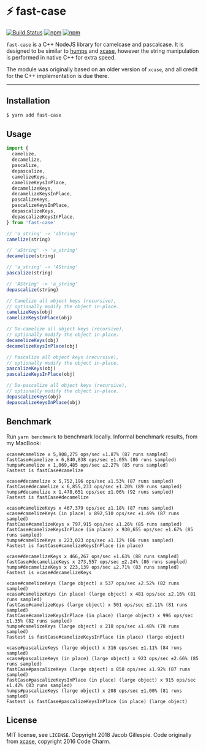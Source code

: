 # ⚡ fast-case

[![Build Status](https://travis-ci.org/jacobwgillespie/fast-case.svg?branch=master)](https://travis-ci.org/jacobwgillespie/fast-case)
[![npm](https://img.shields.io/npm/dm/fast-case.svg)](https://www.npmjs.com/package/fast-case)
[![npm](https://img.shields.io/npm/v/fast-case.svg)](https://www.npmjs.com/package/fast-case)

`fast-case` is a C++ NodeJS library for camelcase and pascalcase. It is designed to be similar to [humps][0] and [xcase][1], however the string manipulation is performed in native C++ for extra speed.

The module was originally based on an older version of `xcase`, and all credit for the C++ implementation is due there.

---

## Installation

```bash
$ yarn add fast-case
```

## Usage

```javascript
import {
  camelize,
  decamelize,
  pascalize,
  depascalize,
  camelizeKeys,
  camelizeKeysInPlace,
  decamelizeKeys,
  decamelizeKeysInPlace,
  pascalizeKeys,
  pascalizeKeysInPlace,
  depascalizeKeys,
  depascalizeKeysInPlace,
} from 'fast-case'

// 'a_string' -> 'aString'
camelize(string)

// 'aString' -> 'a_string'
decamelize(string)

// 'a_string' -> 'AString'
pascalize(string)

// 'AString' -> 'a_string'
depascalize(string)

// Camelize all object keys (recursive),
// optionally modify the object in-place.
camelizeKeys(obj)
camelizeKeysInPlace(obj)

// De-camelize all object keys (recursive),
// optionally modify the object in-place.
decamelizeKeys(obj)
decamelizeKeysInPlace(obj)

// Pascalize all object keys (recursive),
// optionally modify the object in-place.
pascalizeKeys(obj)
pascalizeKeysInPlace(obj)

// De-pascalize all object keys (recursive),
// optionally modify the object in-place.
depascalizeKeys(obj)
depascalizeKeysInPlace(obj)
```

## Benchmark

Run `yarn benchmark` to benchmark locally. Informal benchmark results, from my MacBook:

```
xcase#camelize x 5,908,275 ops/sec ±1.87% (87 runs sampled)
fastCase#camelize x 6,840,838 ops/sec ±1.05% (86 runs sampled)
humps#camelize x 1,069,485 ops/sec ±2.27% (85 runs sampled)
Fastest is fastCase#camelize

xcase#decamelize x 5,752,196 ops/sec ±1.53% (87 runs sampled)
fastCase#decamelize x 6,855,233 ops/sec ±1.20% (89 runs sampled)
humps#decamelize x 1,478,651 ops/sec ±1.06% (92 runs sampled)
Fastest is fastCase#decamelize

xcase#camelizeKeys x 467,379 ops/sec ±1.18% (87 runs sampled)
xcase#camelizeKeys (in place) x 892,510 ops/sec ±1.49% (87 runs sampled)
fastCase#camelizeKeys x 797,915 ops/sec ±1.26% (85 runs sampled)
fastCase#camelizeKeysInPlace (in place) x 930,655 ops/sec ±1.67% (85 runs sampled)
humps#camelizeKeys x 223,023 ops/sec ±1.12% (86 runs sampled)
Fastest is fastCase#camelizeKeysInPlace (in place)

xcase#decamelizeKeys x 466,267 ops/sec ±1.63% (88 runs sampled)
fastCase#decamelizeKeys x 273,557 ops/sec ±2.24% (86 runs sampled)
humps#decamelizeKeys x 223,139 ops/sec ±2.71% (83 runs sampled)
Fastest is xcase#decamelizeKeys

xcase#camelizeKeys (large object) x 537 ops/sec ±2.52% (82 runs sampled)
xcase#camelizeKeys (in place) (large object) x 481 ops/sec ±2.16% (81 runs sampled)
fastCase#camelizeKeys (large object) x 501 ops/sec ±2.11% (81 runs sampled)
fastCase#camelizeKeysInPlace (in place) (large object) x 996 ops/sec ±1.35% (82 runs sampled)
humps#camelizeKeys (large object) x 218 ops/sec ±1.48% (78 runs sampled)
Fastest is fastCase#camelizeKeysInPlace (in place) (large object)

xcase#pascalizeKeys (large object) x 316 ops/sec ±1.11% (84 runs sampled)
xcase#pascalizeKeys (in place) (large object) x 923 ops/sec ±2.66% (85 runs sampled)
fastCase#pascalizeKeys (large object) x 858 ops/sec ±1.92% (87 runs sampled)
fastCase#pascalizeKeysInPlace (in place) (large object) x 915 ops/sec ±1.42% (83 runs sampled)
humps#pascalizeKeys (large object) x 208 ops/sec ±1.00% (81 runs sampled)
Fastest is fastCase#pascalizeKeysInPlace (in place) (large object)
```

## License

MIT license, see `LICENSE`. Copyright 2018 Jacob Gillespie. Code originally from [xcase][1], copyright 2016 Code Charm.

[0]: https://github.com/domchristie/humps
[1]: https://github.com/encharm/xcase
